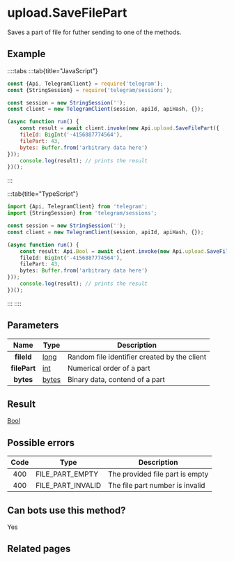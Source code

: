 # upload.SaveFilePart

Saves a part of file for futher sending to one of the methods.



## Example

::::tabs
:::tab{title="JavaScript"}
```js
const {Api, TelegramClient} = require('telegram');
const {StringSession} = require('telegram/sessions');

const session = new StringSession('');
const client = new TelegramClient(session, apiId, apiHash, {});

(async function run() {
    const result = await client.invoke(new Api.upload.SaveFilePart({
    fileId: BigInt('-4156887774564'),
    filePart: 43,
    bytes: Buffer.from('arbitrary data here')
}));
    console.log(result); // prints the result
})();
```
:::

:::tab{title="TypeScript"}
```ts
import {Api, TelegramClient} from 'telegram';
import {StringSession} from 'telegram/sessions';

const session = new StringSession('');
const client = new TelegramClient(session, apiId, apiHash, {});

(async function run() {
    const result: Api.Bool = await client.invoke(new Api.upload.SaveFilePart({
    fileId: BigInt('-4156887774564'),
    filePart: 43,
    bytes: Buffer.from('arbitrary data here')
}));
    console.log(result); // prints the result
})();
```
:::
::::



## Parameters

| Name | Type | Description |
| :--: | ---- | ----------- |
| **fileId** | [long](https://core.telegram.org/type/long) | Random file identifier created by the client 
| **filePart** | [int](https://core.telegram.org/type/int) | Numerical order of a part 
| **bytes** | [bytes](https://core.telegram.org/type/bytes) | Binary data, contend of a part 


## Result

[Bool](https://core.telegram.org/type/Bool)



## Possible errors

| Code | Type | Description |
| :--: | ---- | ----------- |
| 400 | FILE\_PART\_EMPTY | The provided file part is empty 
| 400 | FILE\_PART\_INVALID | The file part number is invalid 


## Can bots use this method?

Yes

## Related pages


